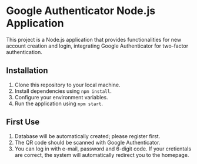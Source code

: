 # Google Authenticator Node.js Application

This project is a Node.js application that provides functionalities for new account creation and login, integrating Google Authenticator for two-factor authentication.

## Installation

1. Clone this repository to your local machine.
2. Install dependencies using `npm install`.
3. Configure your environment variables.
4. Run the application using `npm start`.

## First Use

1. Database will be automatically created; please register first.
2. The QR code should be scanned with Google Authenticator.
3. You can log in with e-mail, password and 6-digit code. If your cretientals are correct, the system will automatically redirect you to the homepage.

